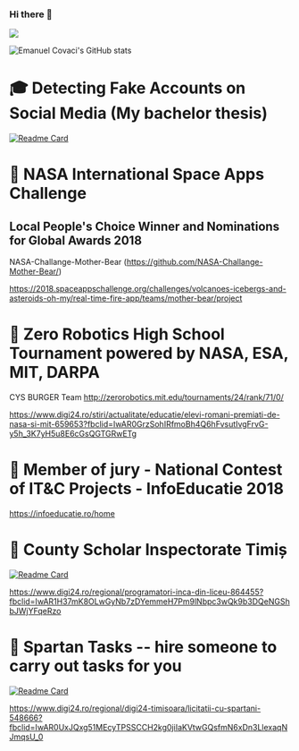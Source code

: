 ### Hi there 👋

<!--
**emanuelcovaci/emanuelcovaci** is a ✨ _special_ ✨ repository because its `README.md` (this file) appears on your GitHub profile.

Here are some ideas to get you started:

- 🔭 I’m currently working on ...
- 🌱 I’m currently learning ...
- 👯 I’m looking to collaborate on ...
- 🤔 I’m looking for help with ...
- 💬 Ask me about ...
- 📫 How to reach me: ...
- 😄 Pronouns: ...
- ⚡ Fun fact: ...

<!--
Q: How come your activity is so low on github? 

A: Lately I work with more closed-source software.

Got more questions?

Please email me!
-->

<!-- ![Top Langs](https://github-readme-stats.vercel.app/api/top-langs/?username=emanuelcovaci&theme=buefy&count_private=true&layout=compact)

-->
![](https://visitor-badge.laobi.icu/badge?page_id=emanuelcovaci)

![Emanuel Covaci's GitHub stats](https://github-readme-stats.vercel.app/api?username=emanuelcovaci&&theme=buefy&count_private=true)
# :mortar_board:  Detecting Fake Accounts on Social Media  (My bachelor thesis)

[![Readme Card](https://github-readme-stats.vercel.app/api/pin/?username=emanuelcovaci&repo=twittop)](https://github.com/emanuelcovaci/twittop)

# :rocket: NASA International Space Apps Challenge

## Local People's Choice Winner and Nominations for Global Awards 2018
NASA-Challange-Mother-Bear (https://github.com/NASA-Challange-Mother-Bear/)

https://2018.spaceappschallenge.org/challenges/volcanoes-icebergs-and-asteroids-oh-my/real-time-fire-app/teams/mother-bear/project


# :milky_way: Zero Robotics High School Tournament powered by NASA, ESA, MIT, DARPA
CYS BURGER Team  http://zerorobotics.mit.edu/tournaments/24/rank/71/0/

https://www.digi24.ro/stiri/actualitate/educatie/elevi-romani-premiati-de-nasa-si-mit-659653?fbclid=IwAR0GrzSohIRfmoBh4Q6hFvsutIvgFrvG-y5h_3K7yH5u8E6cGsQGTGRwETg

# :cop: Member of jury - National Contest of IT&C Projects - InfoEducatie 2018
https://infoeducatie.ro/home

# :school: County Scholar Inspectorate Timiș
[![Readme Card](https://github-readme-stats.vercel.app/api/pin/?username=lagercat&repo=WebsiteISJ)](https://github.com/lagercat/WebsiteISJ)

https://www.digi24.ro/regional/programatori-inca-din-liceu-864455?fbclid=IwAR1H37mK8OLwGyNb7zDYemmeH7Pm9lNbpc3wQk9b3DQeNGShbJWjYFqeRzo


# :mag_right: Spartan Tasks -- hire someone to carry out tasks for you

[![Readme Card](https://github-readme-stats.vercel.app/api/pin/?username=zalmanu&repo=project-spartan)](https://github.com/zalmanu/project-spartan)

https://www.digi24.ro/regional/digi24-timisoara/licitatii-cu-spartani-548666?fbclid=IwAR0UxJQxg51MEcyTPSSCCH2kg0jiIaKVtwGQsfmN6xDn3LlexaqNJmqsU_0




